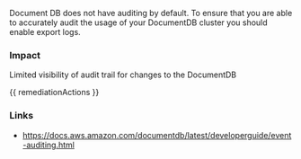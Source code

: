 
Document DB does not have auditing by default. To ensure that you are able to accurately audit the usage of your DocumentDB cluster you should enable export logs.

### Impact
Limited visibility of audit trail for changes to the DocumentDB

<!-- DO NOT CHANGE -->
{{ remediationActions }}

### Links
- https://docs.aws.amazon.com/documentdb/latest/developerguide/event-auditing.html


